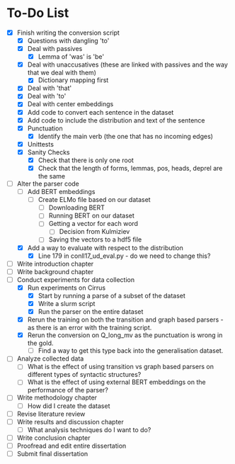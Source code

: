 # To-Do List

- [x] Finish writing the conversion script
    - [x] Questions with dangling 'to'
    - [x] Deal with passives
        - [x] Lemma of 'was' is 'be'
    - [x] Deal with unaccusatives (these are linked with passives and the way that we deal with them)
        - [x] Dictionary mapping first
    - [x] Deal with 'that'
    - [x] Deal with 'to'
    - [x] Deal with center embeddings
    - [x] Add code to convert each sentence in the dataset
    - [x] Add code to include the distribution and text of the sentence
    - [x] Punctuation
        - [x] Identify the main verb (the one that has no incoming edges)
    - [x] Unittests
    - [x] Sanity Checks
        - [x] Check that there is only one root
        - [x] Check that the length of forms, lemmas, pos, heads, deprel are the same
- [ ] Alter the parser code
    - [ ] Add BERT embeddings
        - [ ] Create ELMo file based on our dataset
            - [ ] Downloading BERT
            - [ ] Running BERT on our dataset
            - [ ] Getting a vector for each word 
                - [ ] Decision from Kulmiziev
            - [ ] Saving the vectors to a hdf5 file
    - [x] Add a way to evaluate with respect to the distribution
        - [x] Line 179 in conll17_ud_eval.py - do we need to change this?
- [ ] Write introduction chapter
- [ ] Write background chapter
- [ ] Conduct experiments for data collection
    - [x] Run experiments on Cirrus
        - [x] Start by running a parse of a subset of the dataset
        - [x] Write a slurm script
        - [x] Run the parser on the entire dataset
    - [x] Rerun the training on both the transition and graph based parsers - as there is an error with the training script. 
    - [x] Rerun the conversion on Q_long_mv as the punctuation is wrong in the gold.
        - [ ] Find a way to get this type back into the generalisation dataset. 
- [ ] Analyze collected data
    - [ ] What is the effect of using transition vs graph based parsers on different types of syntactic structures?
    - [ ] What is the effect of using external BERT embeddings on the performance of the parser?
- [ ] Write methodology chapter
    - [ ] How did I create the dataset
- [ ] Revise literature review
- [ ] Write results and discussion chapter
    - [ ] What analysis techniques do I want to do?
- [ ] Write conclusion chapter
- [ ] Proofread and edit entire dissertation
- [ ] Submit final dissertation
